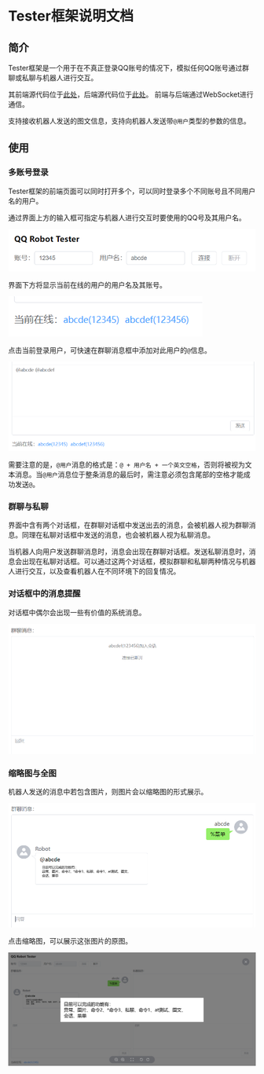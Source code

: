# Tester框架说明文档

## 简介
Tester框架是一个用于在不真正登录QQ账号的情况下，模拟任何QQ账号通过群聊或私聊与机器人进行交互。

其前端源代码位于[此处](../qqrobot-spring-boot-starter/src/main/web/tester)，后端源代码位于[此处](../qqrobot-spring-boot-starter/src/main/java/de/honoka/qqrobot/starter/framework/tester)。 前端与后端通过WebSocket进行通信。

支持接收机器人发送的图文信息，支持向机器人发送带`@用户`类型的参数的信息。

## 使用
### 多账号登录
Tester框架的前端页面可以同时打开多个，可以同时登录多个不同账号且不同用户名的用户。

通过界面上方的输入框可指定与机器人进行交互时要使用的QQ号及其用户名。

![](./img/test-framework/1.png)

界面下方将显示当前在线的用户的用户名及其账号。

![](./img/test-framework/2.png)

点击当前登录用户，可快速在群聊消息框中添加对此用户的`@`信息。

![](./img/test-framework/3.png)

需要注意的是，`@用户`消息的格式是：`@ + 用户名 + 一个英文空格`，否则将被视为文本消息。当`@用户`消息位于整条消息的最后时，需注意必须包含尾部的空格才能成功发送`@`。

### 群聊与私聊
界面中含有两个对话框，在群聊对话框中发送出去的消息，会被机器人视为群聊消息。同理在私聊对话框中发送的消息，也会被机器人视为私聊消息。

当机器人向用户发送群聊消息时，消息会出现在群聊对话框。发送私聊消息时，消息会出现在私聊对话框。可以通过这两个对话框，模拟群聊和私聊两种情况与机器人进行交互，以及查看机器人在不同环境下的回复情况。

### 对话框中的消息提醒
对话框中偶尔会出现一些有价值的系统消息。

![](./img/test-framework/4.png)

### 缩略图与全图
机器人发送的消息中若包含图片，则图片会以缩略图的形式展示。

![](./img/test-framework/5.png)

点击缩略图，可以展示这张图片的原图。

![](./img/test-framework/6.png)
